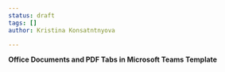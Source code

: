 ```yaml
---
status: draft
tags: []
author: Kristina Konsatntnyova

---
```

**Office Documents and PDF Tabs in Microsoft Teams Template**